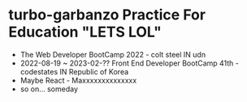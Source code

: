 # turbo-garbanzo Practice For Education "LETS LOL"

- The Web Developer BootCamp 2022 - colt steel IN udn
- 2022-08-19 ~ 2023-02-?? Front End Developer BootCamp 41th - codestates IN Republic of Korea
- Maybe React - Maxxxxxxxxxxxxxx
- so on... someday
  

